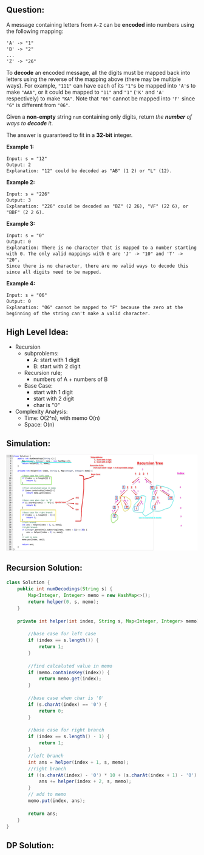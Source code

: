 ## Question:

A message containing letters from `A-Z` can be **encoded** into numbers using the following mapping:

```
'A' -> "1"
'B' -> "2"
...
'Z' -> "26"
```

To **decode** an encoded message, all the digits must be mapped back into letters using the reverse of the mapping above (there may be multiple ways). For example, `"111"` can have each of its `"1"`s be mapped into `'A'`s to make `"AAA"`, or it could be mapped to `"11"` and `"1"` (`'K'` and `'A'` respectively) to make `"KA"`. Note that `"06"` cannot be mapped into `'F'` since `"6"` is different from `"06"`.

Given a **non-empty** string `num` containing only digits, return *the **number** of ways to **decode** it*.

The answer is guaranteed to fit in a **32-bit** integer.

 

**Example 1:**

```
Input: s = "12"
Output: 2
Explanation: "12" could be decoded as "AB" (1 2) or "L" (12).
```

**Example 2:**

```
Input: s = "226"
Output: 3
Explanation: "226" could be decoded as "BZ" (2 26), "VF" (22 6), or "BBF" (2 2 6).
```

**Example 3:**

```
Input: s = "0"
Output: 0
Explanation: There is no character that is mapped to a number starting with 0. The only valid mappings with 0 are 'J' -> "10" and 'T' -> "20".
Since there is no character, there are no valid ways to decode this since all digits need to be mapped.
```

**Example 4:**

```
Input: s = "06"
Output: 0
Explanation: "06" cannot be mapped to "F" because the zero at the beginning of the string can't make a valid character. 
```

## High Level Idea:

- Recursion
  - subproblems:
    - A: start with 1 digit
    - B: start with 2 digit
  - Recursion rule;
    - numbers of A + numbers of B
  - Base Case:
    - start with 1 digit
    - start with 2 digit
    - char is "0"
- Complexity Analysis:
  - Time: O(2^n), with memo O(n)
  - Space: O(n)

## Simulation:

![](image/91.png)

## Recursion Solution:

```java
class Solution {
    public int numDecodings(String s) {
        Map<Integer, Integer> memo = new HashMap<>();
        return helper(0, s, memo);
    }
    
    private int helper(int index, String s, Map<Integer, Integer> memo) {
        
        //base case for left case
        if (index == s.length()) {
            return 1;
        }
        
        //find calcaluted value in memo
        if (memo.containsKey(index)) {
            return memo.get(index);
        }
        
        //base case when char is '0'
        if (s.charAt(index) == '0') {
            return 0;
        }
        
        //base case for right branch
        if (index == s.length() - 1) {
            return 1;
        }
        //left branch
        int ans = helper(index + 1, s, memo);
        //right branch
        if ((s.charAt(index) - '0') * 10 + (s.charAt(index + 1) - '0') <= 26) {
            ans += helper(index + 2, s, memo);
        }
        // add to memo
        memo.put(index, ans);
        
        return ans;
    }
}
```

## DP Solution:

